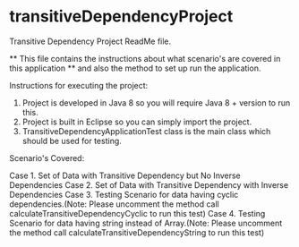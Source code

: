 # transitiveDependencyProject

Transitive Dependency Project ReadMe file.

** This file contains the instructions about what scenario's are covered in this application
** and also the method to set up run the application.

Instructions for executing the project:
1. Project is developed in Java 8 so you will require Java 8 + version to run this.
2. Project is built in Eclipse so you can simply import the project.
3. TransitiveDependencyApplicationTest class is the main class which should be used for testing.


Scenario's Covered:

Case 1. Set of Data with Transitive Dependency but No Inverse Dependencies
Case 2. Set of Data with Transitive Dependency with Inverse Dependencies
Case 3. Testing Scenario for data having cyclic dependencies.(Note: Please uncomment the method call calculateTransitiveDependencyCyclic to run this test)
Case 4. Testing Scenario for data having string instead of Array.(Note: Please uncomment the method call calculateTransitiveDependencyString to run this test)
